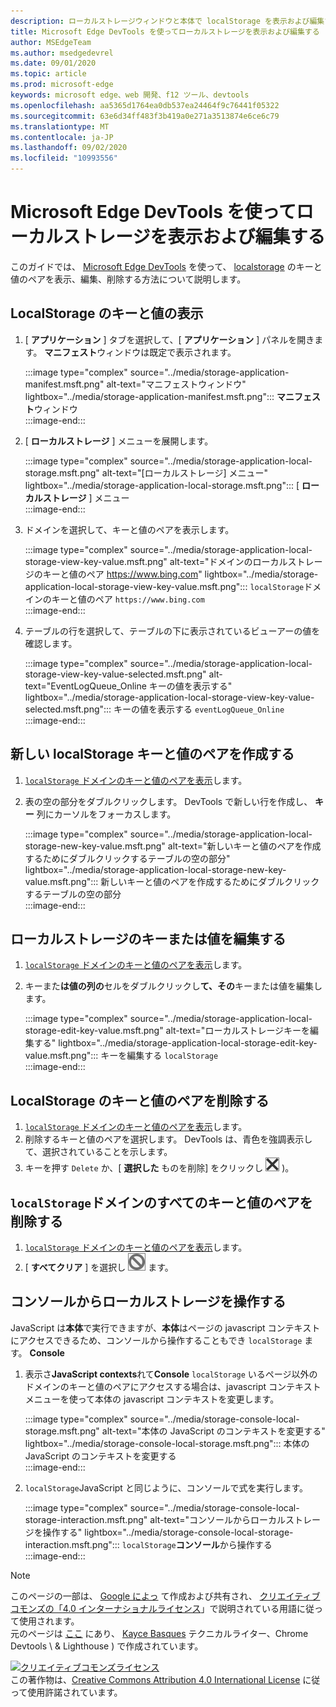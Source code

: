 ```yaml
---
description: ローカルストレージウィンドウと本体で localStorage を表示および編集する方法を説明します。
title: Microsoft Edge DevTools を使ってローカルストレージを表示および編集する
author: MSEdgeTeam
ms.author: msedgedevrel
ms.date: 09/01/2020
ms.topic: article
ms.prod: microsoft-edge
keywords: microsoft edge、web 開発、f12 ツール、devtools
ms.openlocfilehash: aa5365d1764ea0db537ea24464f9c76441f05322
ms.sourcegitcommit: 63e6d34ff483f3b419a0e271a3513874e6ce6c79
ms.translationtype: MT
ms.contentlocale: ja-JP
ms.lasthandoff: 09/02/2020
ms.locfileid: "10993556"
---
```

<!-- Copyright Kayce Basques 

   Licensed under the Apache License, Version 2.0 (the "License");
   you may not use this file except in compliance with the License.
   You may obtain a copy of the License at

       https://www.apache.org/licenses/LICENSE-2.0

   Unless required by applicable law or agreed to in writing, software
   distributed under the License is distributed on an "AS IS" BASIS,
   WITHOUT WARRANTIES OR CONDITIONS OF ANY KIND, either express or implied.
   See the License for the specific language governing permissions and
   limitations under the License.  -->  





# Microsoft Edge DevTools を使ってローカルストレージを表示および編集する   



このガイドでは、 [Microsoft Edge DevTools][MicrosoftEdgeDevTools] を使って、 [localstorage][MDNWindowsLocalStorage] のキーと値のペアを表示、編集、削除する方法について説明します。  

## LocalStorage のキーと値の表示   

1.  [ **アプリケーション** ] タブを選択して、[ **アプリケーション** ] パネルを開きます。  **マニフェスト**ウィンドウは既定で表示されます。  
    
    :::image type="complex" source="../media/storage-application-manifest.msft.png" alt-text="マニフェストウィンドウ" lightbox="../media/storage-application-manifest.msft.png":::
       **マニフェスト**ウィンドウ  
    :::image-end:::  
    
1.  [ **ローカルストレージ** ] メニューを展開します。  
    
    :::image type="complex" source="../media/storage-application-local-storage.msft.png" alt-text="[ローカルストレージ] メニュー" lightbox="../media/storage-application-local-storage.msft.png":::
       [ **ローカルストレージ** ] メニュー  
    :::image-end:::  
    
1.  ドメインを選択して、キーと値のペアを表示します。  
    
    :::image type="complex" source="../media/storage-application-local-storage-view-key-value.msft.png" alt-text="ドメインのローカルストレージのキーと値のペア https://www.bing.com" lightbox="../media/storage-application-local-storage-view-key-value.msft.png":::
       `localStorage`ドメインのキーと値のペア `https://www.bing.com`  
    :::image-end:::  
    
1.  テーブルの行を選択して、テーブルの下に表示されているビューアーの値を確認します。  
    
    :::image type="complex" source="../media/storage-application-local-storage-view-key-value-selected.msft.png" alt-text="EventLogQueue_Online キーの値を表示する" lightbox="../media/storage-application-local-storage-view-key-value-selected.msft.png":::
       キーの値を表示する `eventLogQueue_Online`  
    :::image-end:::  
    
## 新しい localStorage キーと値のペアを作成する   

1.  [ `localStorage` ドメインのキーと値のペアを表示](#view-localstorage-keys-and-values)します。  
1.  表の空の部分をダブルクリックします。  DevTools で新しい行を作成し、 **キー** 列にカーソルをフォーカスします。  
    
    :::image type="complex" source="../media/storage-application-local-storage-new-key-value.msft.png" alt-text="新しいキーと値のペアを作成するためにダブルクリックするテーブルの空の部分" lightbox="../media/storage-application-local-storage-new-key-value.msft.png":::
       新しいキーと値のペアを作成するためにダブルクリックするテーブルの空の部分  
    :::image-end:::  
    
## ローカルストレージのキーまたは値を編集する   

1.  [ `localStorage` ドメインのキーと値のペアを表示](#view-localstorage-keys-and-values)します。  
1.  キーまた**は値の列の**セルをダブルクリックし**て、その**キーまたは値を編集します。  
    
    :::image type="complex" source="../media/storage-application-local-storage-edit-key-value.msft.png" alt-text="ローカルストレージキーを編集する" lightbox="../media/storage-application-local-storage-edit-key-value.msft.png":::
       キーを編集する `localStorage`  
    :::image-end:::  
    
## LocalStorage のキーと値のペアを削除する   

1.  [ `localStorage` ドメインのキーと値のペアを表示](#view-localstorage-keys-and-values)します。  
1.  削除するキーと値のペアを選択します。  DevTools は、青色を強調表示して、選択されていることを示します。  
1.  キーを押す `Delete` か、[ **選択した** ものを削除] をクリックし ![ ます (選択した \ を削除 ][ImageDeleteIcon] )。  
    
## `localStorage`ドメインのすべてのキーと値のペアを削除する   

1.  [ `localStorage` ドメインのキーと値のペアを表示](#view-localstorage-keys-and-values)します。  
1.  [ **すべてクリア** ] を選択し ![ ][ImageClearIcon] ます。  
    
## コンソールからローカルストレージを操作する   

JavaScript は**本体**で実行できますが、**本体**はページの javascript コンテキストにアクセスできるため、コンソールから操作することもでき `localStorage` ます。 **Console**  

1.  表示さ**JavaScript contexts**れて**Console** `localStorage` いるページ以外のドメインのキーと値のペアにアクセスする場合は、javascript コンテキストメニューを使って本体の javascript コンテキストを変更します。  
    
    :::image type="complex" source="../media/storage-console-local-storage.msft.png" alt-text="本体の JavaScript のコンテキストを変更する" lightbox="../media/storage-console-local-storage.msft.png":::
       本体の JavaScript のコンテキストを変更する  
    :::image-end:::  
    
1.  `localStorage`JavaScript と同じように、コンソールで式を実行します。  
    
    :::image type="complex" source="../media/storage-console-local-storage-interaction.msft.png" alt-text="コンソールからローカルストレージを操作する" lightbox="../media/storage-console-local-storage-interaction.msft.png":::
       `localStorage`**コンソール**から操作する  
    :::image-end:::  
    
<!--  
 


-->  

<!-- image links -->  

[ImageClearIcon]: ../media/clear-icon.msft.png  
[ImageDeleteIcon]: ../media/delete-icon.msft.png  

<!-- links -->  

[MicrosoftEdgeDevTools]: ../../devtools-guide-chromium.md "Microsoft Edge (Chromium) 開発者ツール |Microsoft ドキュメント"  

[MDNWindowsLocalStorage]: https://developer.mozilla.org/docs/Web/API/Window/localStorage "ウィンドウ。 localStorage |MDN"  

> [!NOTE]
> このページの一部は、 [Google によっ][GoogleSitePolicies] て作成および共有され、 [クリエイティブコモンズの「4.0 インターナショナルライセンス][CCA4IL]」で説明されている用語に従って使用されます。  
> 元のページは [ここ](https://developers.google.com/web/tools/chrome-devtools/storage/localstorage) にあり、 [Kayce Basques][KayceBasques] テクニカルライター、Chrome Devtools \ & Lighthouse \) で作成されています。  

[![クリエイティブコモンズライセンス][CCby4Image]][CCA4IL]  
この著作物は、[Creative Commons Attribution 4.0 International License][CCA4IL] に従って使用許諾されています。  

[CCA4IL]: https://creativecommons.org/licenses/by/4.0  
[CCby4Image]: https://i.creativecommons.org/l/by/4.0/88x31.png  
[GoogleSitePolicies]: https://developers.google.com/terms/site-policies  
[KayceBasques]: https://developers.google.com/web/resources/contributors/kaycebasques  
